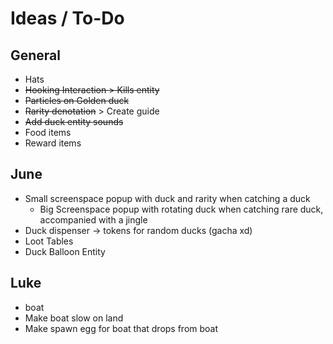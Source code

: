 # Ideas / To-Do

General
----------
- Hats
- ~~Hooking Interaction > Kills entity~~
- ~~Particles on Golden duck~~
- ~~Rarity denotation~~ > Create guide
- ~~Add duck entity sounds~~
- Food items
- Reward items

June
----------
- Small screenspace popup with duck and rarity when catching a duck
  - Big Screenspace popup with rotating duck when catching rare duck, accompanied with a jingle
- Duck dispenser -> tokens for random ducks (gacha xd)
- Loot Tables
- Duck Balloon Entity

Luke
---------

- boat
- Make boat slow on land
- Make spawn egg for boat that drops from boat